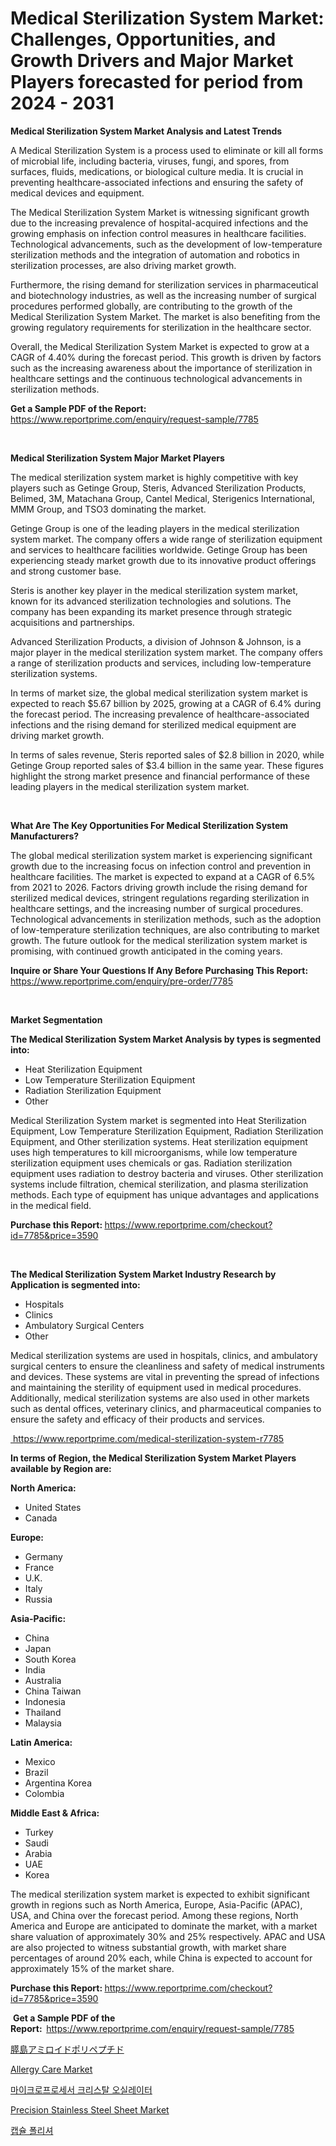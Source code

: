 <p><h1>Medical Sterilization System Market: Challenges, Opportunities, and Growth Drivers and Major Market Players forecasted for period from 2024 - 2031</h1></p><p><strong>Medical Sterilization System Market Analysis and Latest Trends</strong></p>
<p><p>A Medical Sterilization System is a process used to eliminate or kill all forms of microbial life, including bacteria, viruses, fungi, and spores, from surfaces, fluids, medications, or biological culture media. It is crucial in preventing healthcare-associated infections and ensuring the safety of medical devices and equipment.</p><p>The Medical Sterilization System Market is witnessing significant growth due to the increasing prevalence of hospital-acquired infections and the growing emphasis on infection control measures in healthcare facilities. Technological advancements, such as the development of low-temperature sterilization methods and the integration of automation and robotics in sterilization processes, are also driving market growth.</p><p>Furthermore, the rising demand for sterilization services in pharmaceutical and biotechnology industries, as well as the increasing number of surgical procedures performed globally, are contributing to the growth of the Medical Sterilization System Market. The market is also benefiting from the growing regulatory requirements for sterilization in the healthcare sector.</p><p>Overall, the Medical Sterilization System Market is expected to grow at a CAGR of 4.40% during the forecast period. This growth is driven by factors such as the increasing awareness about the importance of sterilization in healthcare settings and the continuous technological advancements in sterilization methods.</p></p>
<p><strong>Get a Sample PDF of the Report:&nbsp;</strong> <a href="https://www.reportprime.com/enquiry/request-sample/7785">https://www.reportprime.com/enquiry/request-sample/7785</a></p>
<p>&nbsp;</p>
<p><strong>Medical Sterilization System Major Market Players</strong></p>
<p><p>The medical sterilization system market is highly competitive with key players such as Getinge Group, Steris, Advanced Sterilization Products, Belimed, 3M, Matachana Group, Cantel Medical, Sterigenics International, MMM Group, and TSO3 dominating the market.</p><p>Getinge Group is one of the leading players in the medical sterilization system market. The company offers a wide range of sterilization equipment and services to healthcare facilities worldwide. Getinge Group has been experiencing steady market growth due to its innovative product offerings and strong customer base.</p><p>Steris is another key player in the medical sterilization system market, known for its advanced sterilization technologies and solutions. The company has been expanding its market presence through strategic acquisitions and partnerships.</p><p>Advanced Sterilization Products, a division of Johnson & Johnson, is a major player in the medical sterilization system market. The company offers a range of sterilization products and services, including low-temperature sterilization systems.</p><p>In terms of market size, the global medical sterilization system market is expected to reach $5.67 billion by 2025, growing at a CAGR of 6.4% during the forecast period. The increasing prevalence of healthcare-associated infections and the rising demand for sterilized medical equipment are driving market growth.</p><p>In terms of sales revenue, Steris reported sales of $2.8 billion in 2020, while Getinge Group reported sales of $3.4 billion in the same year. These figures highlight the strong market presence and financial performance of these leading players in the medical sterilization system market.</p></p>
<p>&nbsp;</p>
<p><strong>What Are The Key Opportunities For Medical Sterilization System Manufacturers?</strong></p>
<p><p>The global medical sterilization system market is experiencing significant growth due to the increasing focus on infection control and prevention in healthcare facilities. The market is expected to expand at a CAGR of 6.5% from 2021 to 2026. Factors driving growth include the rising demand for sterilized medical devices, stringent regulations regarding sterilization in healthcare settings, and the increasing number of surgical procedures. Technological advancements in sterilization methods, such as the adoption of low-temperature sterilization techniques, are also contributing to market growth. The future outlook for the medical sterilization system market is promising, with continued growth anticipated in the coming years.</p></p>
<p><strong>Inquire or Share Your Questions If Any Before Purchasing This Report:</strong> <a href="https://www.reportprime.com/enquiry/pre-order/7785">https://www.reportprime.com/enquiry/pre-order/7785</a></p>
<p>&nbsp;</p>
<p><strong>Market Segmentation</strong></p>
<p><strong>The Medical Sterilization System Market Analysis by types is segmented into:</strong></p>
<p><ul><li>Heat Sterilization Equipment</li><li>Low Temperature Sterilization Equipment</li><li>Radiation Sterilization Equipment</li><li>Other</li></ul></p>
<p><p>Medical Sterilization System market is segmented into Heat Sterilization Equipment, Low Temperature Sterilization Equipment, Radiation Sterilization Equipment, and Other sterilization systems. Heat sterilization equipment uses high temperatures to kill microorganisms, while low temperature sterilization equipment uses chemicals or gas. Radiation sterilization equipment uses radiation to destroy bacteria and viruses. Other sterilization systems include filtration, chemical sterilization, and plasma sterilization methods. Each type of equipment has unique advantages and applications in the medical field.</p></p>
<p><strong>Purchase this Report:&nbsp;</strong><a href="https://www.reportprime.com/checkout?id=7785&price=3590">https://www.reportprime.com/checkout?id=7785&price=3590</a></p>
<p>&nbsp;</p>
<p><strong>The Medical Sterilization System Market Industry Research by Application is segmented into:</strong></p>
<p><ul><li>Hospitals</li><li>Clinics</li><li>Ambulatory Surgical Centers</li><li>Other</li></ul></p>
<p><p>Medical sterilization systems are used in hospitals, clinics, and ambulatory surgical centers to ensure the cleanliness and safety of medical instruments and devices. These systems are vital in preventing the spread of infections and maintaining the sterility of equipment used in medical procedures. Additionally, medical sterilization systems are also used in other markets such as dental offices, veterinary clinics, and pharmaceutical companies to ensure the safety and efficacy of their products and services.</p></p>
<p><a href="https://www.reportprime.com/medical-sterilization-system-r7785">&nbsp;https://www.reportprime.com/medical-sterilization-system-r7785</a></p>
<p><strong>In terms of Region, the Medical Sterilization System Market Players available by Region are:</strong></p>
<p>
    <p> <strong> North America: </strong>
        <ul>
            <li>United States</li>
            <li>Canada</li>
        </ul>
        </p> 
    <p> <strong> Europe: </strong>
        <ul>
            <li>Germany</li>
            <li>France</li>
            <li>U.K.</li>
            <li>Italy</li>
            <li>Russia</li>
        </ul>
        </p> 
    <p> <strong> Asia-Pacific: </strong>
        <ul>
            <li>China</li>
            <li>Japan</li>
            <li>South Korea</li>
            <li>India</li>
            <li>Australia</li>
            <li>China Taiwan</li>
            <li>Indonesia</li>
            <li>Thailand</li>
            <li>Malaysia</li>
        </ul>
        </p> 
    <p> <strong> Latin America: </strong>
        <ul>
            <li>Mexico</li>
            <li>Brazil</li>
            <li>Argentina Korea</li>
            <li>Colombia</li>
        </ul>
        </p> 
    <p> <strong> Middle East & Africa: </strong>
        <ul>
            <li>Turkey</li>
            <li>Saudi</li>
            <li>Arabia</li>
            <li>UAE</li>
            <li>Korea</li>
        </ul>
    </p>
    </p>
<p><p>The medical sterilization system market is expected to exhibit significant growth in regions such as North America, Europe, Asia-Pacific (APAC), USA, and China over the forecast period. Among these regions, North America and Europe are anticipated to dominate the market, with a market share valuation of approximately 30% and 25% respectively. APAC and USA are also projected to witness substantial growth, with market share percentages of around 20% each, while China is expected to account for approximately 15% of the market share.</p></p>
<p><strong>Purchase this Report: </strong><a href="https://www.reportprime.com/checkout?id=7785&price=3590">https://www.reportprime.com/checkout?id=7785&price=3590</a></p>
<p>&nbsp;<strong>Get a Sample PDF of the Report:&nbsp;&nbsp;</strong><a href="https://www.reportprime.com/enquiry/request-sample/7785">https://www.reportprime.com/enquiry/request-sample/7785</a></p>
<p><strong></strong></p>
<p><p><a href="https://medium.com/@douglasyoung526/%E3%82%A2%E3%83%9F%E3%83%AD%E3%82%A4%E3%83%89%E3%83%9D%E3%83%AA%E3%83%9A%E3%83%97%E3%83%81%E3%83%89%E3%83%9E%E3%83%BC%E3%82%B1%E3%83%83%E3%83%88%E3%81%AE%E3%83%88%E3%83%AC%E3%83%B3%E3%83%89-%E3%82%A2%E3%83%9F%E3%83%AD%E3%82%A4%E3%83%89%E3%83%9D%E3%83%AA%E3%83%9A%E3%83%97%E3%83%81%E3%83%89%E3%83%9E%E3%83%BC%E3%82%B1%E3%83%83%E3%83%88%E3%81%AE%E6%B4%9E%E5%AF%9F%E3%81%A8%E4%BA%88%E6%B8%AC%E5%88%86%E6%9E%90-2024%E5%B9%B4-2031%E5%B9%B4-%E3%81%AB%E7%84%A6%E7%82%B9%E3%82%92%E5%BD%93%E3%81%A6%E3%82%8B-6b2d95208b97">膵島アミロイドポリペプチド</a></p><p><a href="https://github.com/ernidarwin455/Market-Research-Report-List-1/blob/main/allergy-care-market.md">Allergy Care Market</a></p><p><a href="https://github.com/admichael111/Market-Research-Report-List-1/blob/main/576548077818.md">마이크로프로세서 크리스탈 오실레이터</a></p><p><a href="https://medium.com/@julia.vaughan5768/precision-stainless-steel-sheet-market-trends-focusing-on-precision-stainless-steel-sheet-market-98d6e32f62f1">Precision Stainless Steel Sheet Market</a></p><p><a href="https://medium.com/@justynwelch/%EC%BA%A1%EC%8A%90-%ED%8F%B4%EB%A6%AC%EC%85%94-%EC%8B%9C%EC%9E%A5-%EB%8F%99%ED%96%A5-%EB%B0%8F-%EB%B6%84%EC%84%9D-%EB%AF%B8%EB%9E%98-%EC%84%B1%EC%9E%A5%EC%9D%84-%EC%9C%84%ED%95%9C-%EA%B8%B0%ED%9A%8C%EC%99%80-%EB%8F%84%EC%A0%84-2024-2031-6fd92bb926d8">캡슐 폴리셔</a></p></p>